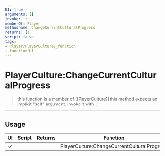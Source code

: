 ```yaml
---
UI: true
arguments: []
invoke: ':'
memberOf: Player
methodname: ChangeCurrentCulturalProgress
returns: []
script: false
tags:
- Player/PlayerCulture/_function
- function/UI
---
```

# PlayerCulture:ChangeCurrentCulturalProgress
> this function is a member of [[PlayerCulture]]
> this method expects an implicit "self" argument. invoke it with `:`
-----
## Usage
|  UI | Script | Returns | Function | Arguments |
|:---:|:------:|-------:|:--------:|:---------|
|✓| ||PlayerCulture:ChangeCurrentCulturalProgress||
